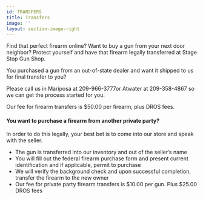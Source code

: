 ```yaml
---
id: TRANSFERS
title: Transfers
image: ''
layout: section-image-right
---
```

Find that perfect firearm online? Want to buy a gun from your next door neighbor? Protect yourself and have that firearm legally transferred at Stage Stop Gun Shop.

You purchased a gun from an out-of-state dealer and want it shipped to us for final transfer to you?

Please call us in Mariposa at 209-966-3777or Atwater at 209-358-4867 so we  can get the process started for you.    

Our fee for firearm transfers is $50.00 per firearm, plus DROS fees.

#### You want to purchase a firearm from another private party?

In order to do this legally, your best bet is to come into our store and speak with the seller.

- The gun is transferred into our inventory and out of the seller’s name
- You will fill out the federal firearm purchase form and present current identification and if applicable, permit to purchase
- We will verify the background check and upon successful completion, transfer the firearm to the new owner
- Our fee for private party firearm transfers is $10.00 per gun. Plus $25.00 DROS fees

